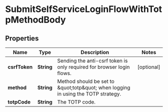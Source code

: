 

# SubmitSelfServiceLoginFlowWithTotpMethodBody


## Properties

| Name | Type | Description | Notes |
|------------ | ------------- | ------------- | -------------|
|**csrfToken** | **String** | Sending the anti-csrf token is only required for browser login flows. |  [optional] |
|**method** | **String** | Method should be set to \&quot;totp\&quot; when logging in using the TOTP strategy. |  |
|**totpCode** | **String** | The TOTP code. |  |




